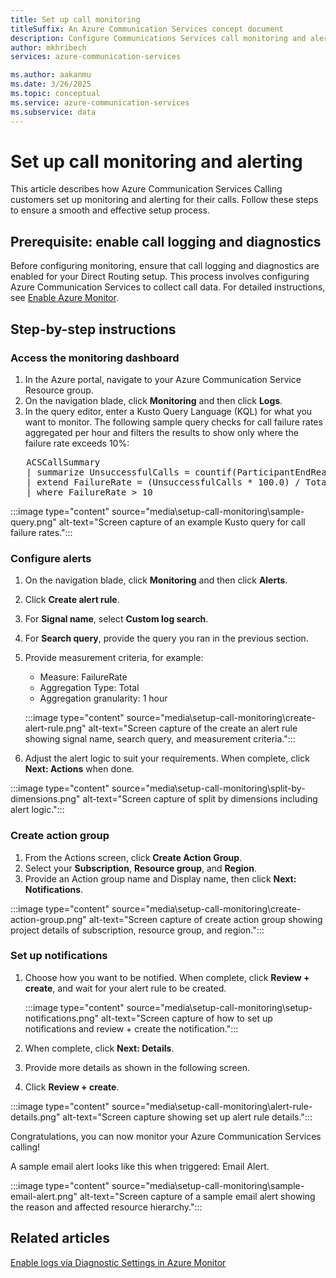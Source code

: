 ```yaml
---
title: Set up call monitoring
titleSuffix: An Azure Communication Services concept document
description: Configure Communications Services call monitoring and alerting
author: mkhribech
services: azure-communication-services

ms.author: aakanmu
ms.date: 3/26/2025
ms.topic: conceptual
ms.service: azure-communication-services
ms.subservice: data
---
```


# Set up call monitoring and alerting

This article describes how Azure Communication Services Calling customers set up monitoring and alerting for their calls. Follow these steps to ensure a smooth and effective setup process.

## Prerequisite: enable call logging and diagnostics

Before configuring monitoring, ensure that call logging and diagnostics are enabled for your Direct Routing setup. This process involves configuring Azure Communication Services to collect call data. For detailed instructions, see [Enable Azure Monitor](enable-logging.md).

## Step-by-step instructions

### Access the monitoring dashboard

1.  In the Azure portal, navigate to your Azure Communication Service Resource group.
2.  On the navigation blade, click **Monitoring** and then click **Logs**.
3.  In the query editor, enter a Kusto Query Language (KQL) for what you want to monitor. The following sample query checks for call failure rates aggregated per hour and filters the results to show only where the failure rate exceeds 10%: 

   <pre>
   ACSCallSummary 
   | summarize UnsuccessfulCalls = countif(ParticipantEndReason != 0), TotalCalls = count() by bin(TimeGenerated, 1h) 
   | extend FailureRate = (UnsuccessfulCalls * 100.0) / TotalCalls 
   | where FailureRate > 10</pre>

:::image type="content" source="media\setup-call-monitoring\sample-query.png" alt-text="Screen capture of an example Kusto query for call failure rates.":::

### Configure alerts

1. On the navigation blade, click **Monitoring** and then click **Alerts**.
2. Click **Create alert rule**.
3. For **Signal name**, select **Custom log search**.
4. For **Search query**, provide the query you ran in the previous section.
5. Provide measurement criteria, for example:
   *   Measure: FailureRate
   *   Aggregation Type: Total
   *   Aggregation granularity: 1 hour 

   :::image type="content" source="media\setup-call-monitoring\create-alert-rule.png" alt-text="Screen capture of the create an alert rule showing signal name, search query, and measurement criteria.":::

6.  Adjust the alert logic to suit your requirements. When complete, click **Next: Actions** when done. 

:::image type="content" source="media\setup-call-monitoring\split-by-dimensions.png" alt-text="Screen capture of split by dimensions including alert logic.":::

### Create action group

1.  From the Actions screen, click **Create Action Group**.
2.  Select your **Subscription**, **Resource group**, and **Region**.
3.  Provide an Action group name and Display name, then click **Next: Notifications**.

:::image type="content" source="media\setup-call-monitoring\create-action-group.png" alt-text="Screen capture of create action group showing project details of subscription, resource group, and region.":::

### Set up notifications

1. Choose how you want to be notified. When complete, click **Review + create**, and wait for your alert rule to be created.

   :::image type="content" source="media\setup-call-monitoring\setup-notifications.png" alt-text="Screen capture of how to set up notifications and review + create the notification.":::

2.  When complete, click **Next: Details**.
3.  Provide more details as shown in the following screen.
4.  Click **Review + create**.

   :::image type="content" source="media\setup-call-monitoring\alert-rule-details.png" alt-text="Screen capture showing set up alert rule details.":::

   Congratulations, you can now monitor your Azure Communication Services calling!

A sample email alert looks like this when triggered: Email Alert.

:::image type="content" source="media\setup-call-monitoring\sample-email-alert.png" alt-text="Screen capture of a sample email alert showing the reason and affected resource hierarchy.":::

## Related articles

[Enable logs via Diagnostic Settings in Azure Monitor](./enable-logging.md)